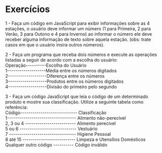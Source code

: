 # Exercícios

1 - Faça um código em JavaScript para exibir informações sobre as 4 estações, o usuário deve informar um número (1 para Primeira, 2 para Verão, 3 para Outono e 4 para Inverno) ao informar o número ele deve receber alguma informação de texto sobre aquela estação. (obs: trate casos em que o usuário insira outros números).

2 - Faça um programa que receba dois números e execute as operações listadas a seguir de acordo com a escolha do usuário: 
<br>Operação----------Escolha do Usuário 
<br>1-------------------Média entre os números digitados
<br>2-------------------Diferença entre os números
<br>3-------------------Produtos entre os números digitados
<br>4-------------------Divisão do primeiro pelo segundo

3 - Faça um código JavaScript que leia o código de um determinado produto e mostre sua classificação. Utilize a seguinte tabela como referência:
<br>Código---------------------------- Classificação
<br>1---------------------------------- Alimento não-perecível
<br>2, 3 ou 4 ------------------------- Alimento perecível
<br>5 ou 6 ---------------------------- Vestuário
<br>7 --------------------------------- Higiene Pessoal
<br>8 até 15 -------------------------- Limpeza e Utensílios Domésticos
<br>Qualquer outro código ---------- Código inválido
